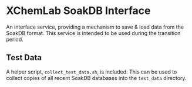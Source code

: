 # XChemLab SoakDB Interface

An interface service, providing a mechanism to save & load data from the SoakDB format. This service is intended to be used during the transition period.

## Test Data

A helper script, `collect_test_data.sh`, is included. This can be used to collect copies of all recent SoakDB databases into the `test_data` directory.
